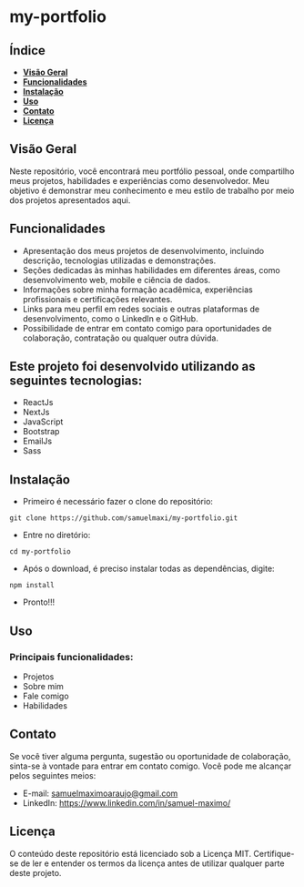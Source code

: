 # my-portfolio

## **Índice**

- **[Visão Geral](#visão-geral)**
- **[Funcionalidades](#funcionalidades)**
- **[Instalação](#instalação)**
- **[Uso](#uso)**
- **[Contato](#contato)**
- **[Licença](#licença)**

## **Visão Geral**

Neste repositório, você encontrará meu portfólio pessoal, onde compartilho meus projetos, habilidades e experiências como desenvolvedor. Meu objetivo é demonstrar meu conhecimento e meu estilo de trabalho por meio dos projetos apresentados aqui.

## **Funcionalidades**

- Apresentação dos meus projetos de desenvolvimento, incluindo descrição, tecnologias utilizadas e demonstrações.
- Seções dedicadas às minhas habilidades em diferentes áreas, como desenvolvimento web, mobile e ciência de dados.
- Informações sobre minha formação acadêmica, experiências profissionais e certificações relevantes.
- Links para meu perfil em redes sociais e outras plataformas de desenvolvimento, como o LinkedIn e o GitHub.
- Possibilidade de entrar em contato comigo para oportunidades de colaboração, contratação ou qualquer outra dúvida.

## Este projeto foi desenvolvido utilizando as seguintes tecnologias:

- ReactJs
- NextJs
- JavaScript
- Bootstrap
- EmailJs
- Sass

## **Instalação**

- Primeiro é necessário fazer o clone do repositório:

```
git clone https://github.com/samuelmaxi/my-portfolio.git
```

- Entre no diretório:

```
cd my-portfolio
```

- Após o download, é preciso instalar todas as dependências, digite:

```
npm install
```

- Pronto!!!

## **Uso**

### Principais funcionalidades:

- Projetos
- Sobre mim
- Fale comigo
- Habilidades

## **Contato**

Se você tiver alguma pergunta, sugestão ou oportunidade de colaboração, sinta-se à vontade para entrar em contato comigo. Você pode me alcançar pelos seguintes meios:

- E-mail: samuelmaximoaraujo@gmail.com
- LinkedIn: https://www.linkedin.com/in/samuel-maximo/

## **Licença**

O conteúdo deste repositório está licenciado sob a Licença MIT. Certifique-se de ler e entender os termos da licença antes de utilizar qualquer parte deste projeto.

